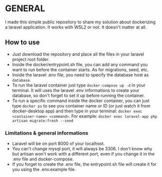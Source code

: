 # GENERAL
I made this simple public repository to share my solution about dockerizing a laravel application.
It works with WSL2 or not. It doesn't matter at all.

## How to use
- Just download the repository and place all the files in your laravel project root folder.
- Inside the docker/entrypoint.sh file, you can add any command you want to run before the container starts. As for migrations, seed, etc.
- Inside the laravel .env file, you need to specify the database host as `database`.
- To run the laravel container just type `docker-compose up -d` in your terminal. It will uses the laravel .env informations to create your database, so don't forget to set it up before running the container.
- To run a specific command inside the docker container, you can just type `docker ps` to see you container name or ID (or just watch it from docker-desktop app) and then type in your terminal: `docker exec <container-name> <command>`. For example: `docker exec laravel-app php artisan migrate:fresh --seed`

### Limitations & general informations
- Laravel will be on port 8000 of your localhost.
- You can't change mysql port, it will always be 3306. I don't know why but artisan won't work with a different port, even if you change it in the .env file and docker-compose.
- If you forget to create the .env file, the entrypoint.sh file will create it for you using the .env.example file.